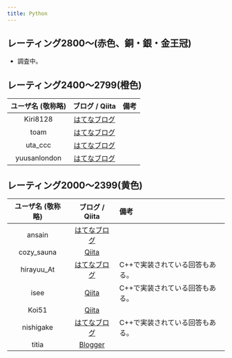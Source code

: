 ```yaml
---
title: Python
---
```


## レーティング2800〜(赤色、銅・銀・金王冠)

- 調査中。

## レーティング2400〜2799(橙色)

|ユーザ名 (敬称略)|ブログ / Qiita|備考|
|:--:|:--:|:--|
|Kiri8128|[はてなブログ](https://kiri8128.hatenablog.com/)||
|toam|[はてなブログ](https://toriidao.hateblo.jp/)||
|uta_ccc|[はてなブログ](https://utac.hateblo.jp/)||
|yuusanlondon|[はてなブログ](https://yuusanlondon.hatenablog.com/)||

## レーティング2000〜2399(黄色)

|ユーザ名 (敬称略)|ブログ / Qiita|備考|
|:--:|:--:|:--|
|ansain|[はてなブログ](https://ansain.hatenablog.com/)||
|cozy_sauna|[Qiita](https://qiita.com/cozy_sauna/)||
|hirayuu_At|[はてなブログ](https://halc-kyopro.hatenablog.com/)|C++で実装されている回答もある。|
|isee|[Qiita](https://qiita.com/isee)|C++で実装されている回答もある。|
|Koi51|[Qiita](https://qiita.com/koi51)||
|nishigake|[はてなブログ](https://blog.nishigake.net/posts)|C++で実装されている回答もある。|
|titia|[Blogger](https://titianote.blogspot.com/)||
